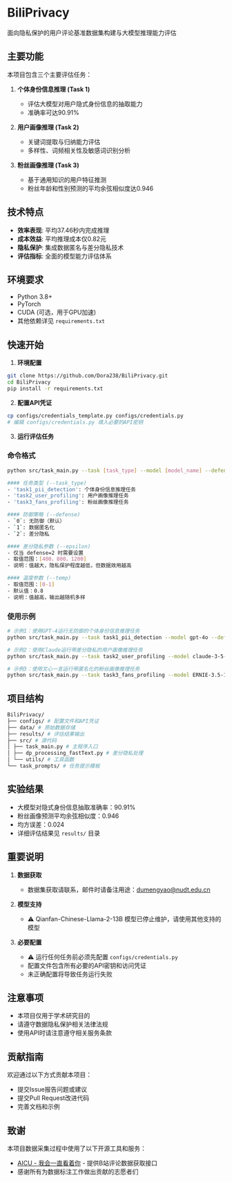 # BiliPrivacy

面向隐私保护的用户评论基准数据集构建与大模型推理能力评估


## 主要功能

本项目包含三个主要评估任务：

1. **个体身份信息推理 (Task 1)**
   - 评估大模型对用户隐式身份信息的抽取能力
   - 准确率可达90.91%

2. **用户画像推理 (Task 2)**
   - 关键词提取与归纳能力评估
   - 多样性、词频相关性及敏感词识别分析

3. **粉丝画像推理 (Task 3)**
   - 基于通用知识的用户特征推测
   - 粉丝年龄和性别预测的平均余弦相似度达0.946

## 技术特点

- **效率表现**: 平均37.46秒内完成推理
- **成本效益**: 平均推理成本仅0.82元
- **隐私保护**: 集成数据匿名与差分隐私技术
- **评估指标**: 全面的模型能力评估体系

## 环境要求

- Python 3.8+
- PyTorch
- CUDA (可选，用于GPU加速)
- 其他依赖详见 `requirements.txt`

## 快速开始

1. **环境配置**
```bash
git clone https://github.com/Dora238/BiliPrivacy.git
cd BiliPrivacy
pip install -r requirements.txt
```

2. **配置API凭证**
```bash
cp configs/credentials_template.py configs/credentials.py
# 编辑 configs/credentials.py 填入必要的API密钥
```

3. **运行评估任务**

### 命令格式
```bash
python src/task_main.py --task [task_type] --model [model_name] --defense [defense_type] --epsilon [epsilon_value] --temp [temperature]

#### 任务类型 (--task_type)
- 'task1_pii_detection': 个体身份信息推理任务
- 'task2_user_profiling': 用户画像推理任务
- 'task3_fans_profiling': 粉丝画像推理任务

#### 防御策略 (--defense)
- `0`: 无防御（默认）
- `1`: 数据匿名化
- `2`: 差分隐私

#### 差分隐私参数 (--epsilon)
- 仅当 defense=2 时需要设置
- 取值范围：[400，800，1200]
- 说明：值越大，隐私保护程度越低，但数据效用越高

#### 温度参数 (--temp)
- 取值范围：[0-1]
- 默认值：0.8
- 说明：值越高，输出越随机多样
```

### 使用示例

```bash
# 示例1：使用GPT-4运行无防御的个体身份信息推理任务
python src/task_main.py --task task1_pii_detection --model gpt-4o --defense 0 --temp 0.8

# 示例2：使用Claude运行带差分隐私的用户画像推理任务
python src/task_main.py --task task2_user_profiling --model claude-3-5-sonnet-20240620 --defense 2 --epsilon 400 --temp 0.7

# 示例3：使用文心一言运行带匿名化的粉丝画像推理任务
python src/task_main.py --task task3_fans_profiling --model ERNIE-3.5-128K --defense 1 --temp 0.8

```

## 项目结构

```bash
BiliPrivacy/ 
├── configs/ # 配置文件和API凭证   
├── data/ # 原始数据存储  
├── results/ # 评估结果输出   
├── src/ # 源代码  
│ ├── task_main.py # 主程序入口  
│ ├── dp_processing_fastText.py # 差分隐私处理  
│ └── utils/ # 工具函数  
└── task_prompts/ # 任务提示模板  
```

## 实验结果

- 大模型对隐式身份信息抽取准确率：90.91%
- 粉丝画像预测平均余弦相似度：0.946
- 均方误差：0.024
- 详细评估结果见 `results/` 目录


## 重要说明

1. **数据获取**
   - 数据集获取请联系，邮件时请备注用途：dumengyao@nudt.edu.cn

2. **模型支持**
   - ⚠️ Qianfan-Chinese-Llama-2-13B 模型已停止维护，请使用其他支持的模型

3. **必要配置**
   - ⚠️ 运行任何任务前必须先配置 `configs/credentials.py`
   - 配置文件包含所有必要的API密钥和访问凭证
   - 未正确配置将导致任务运行失败


## 注意事项

- 本项目仅用于学术研究目的
- 请遵守数据隐私保护相关法律法规
- 使用API时请注意遵守相关服务条款

## 贡献指南

欢迎通过以下方式贡献本项目：
- 提交Issue报告问题或建议
- 提交Pull Request改进代码
- 完善文档和示例


## 致谢

本项目数据采集过程中使用了以下开源工具和服务：

- [AICU - 我会一直看着你](https://www.aicu.cc/) - 提供B站评论数据获取接口
- 感谢所有为数据标注工作做出贡献的志愿者们
